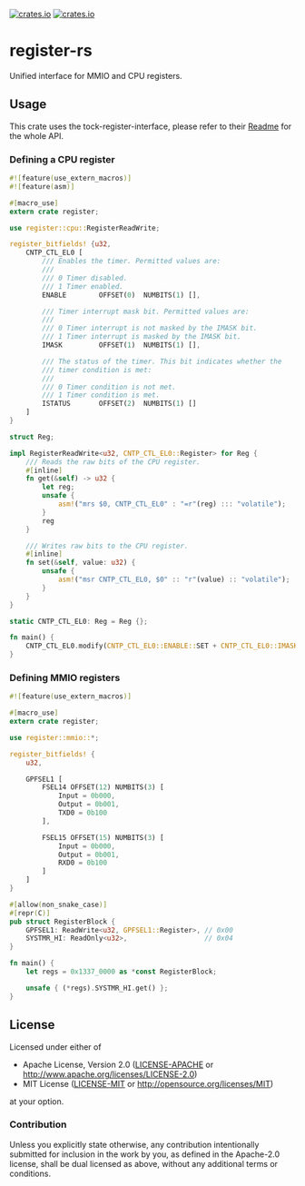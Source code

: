[![crates.io](https://img.shields.io/crates/d/register.svg)](https://crates.io/crates/register)
[![crates.io](https://img.shields.io/crates/v/register.svg)](https://crates.io/crates/register)

# register-rs

Unified interface for MMIO and CPU registers.

## Usage

This crate uses the tock-register-interface, please refer to their
[Readme](https://github.com/tock/tock/tree/master/libraries/tock-register-interface)
for the whole API.

### Defining a CPU register

```rust
#![feature(use_extern_macros)]
#![feature(asm)]

#[macro_use]
extern crate register;

use register::cpu::RegisterReadWrite;

register_bitfields! {u32,
    CNTP_CTL_EL0 [
        /// Enables the timer. Permitted values are:
        ///
        /// 0 Timer disabled.
        /// 1 Timer enabled.
        ENABLE        OFFSET(0)  NUMBITS(1) [],

        /// Timer interrupt mask bit. Permitted values are:
        ///
        /// 0 Timer interrupt is not masked by the IMASK bit.
        /// 1 Timer interrupt is masked by the IMASK bit.
        IMASK         OFFSET(1)  NUMBITS(1) [],

        /// The status of the timer. This bit indicates whether the
        /// timer condition is met:
        ///
        /// 0 Timer condition is not met.
        /// 1 Timer condition is met.
        ISTATUS       OFFSET(2)  NUMBITS(1) []
    ]
}

struct Reg;

impl RegisterReadWrite<u32, CNTP_CTL_EL0::Register> for Reg {
    /// Reads the raw bits of the CPU register.
    #[inline]
    fn get(&self) -> u32 {
        let reg;
        unsafe {
            asm!("mrs $0, CNTP_CTL_EL0" : "=r"(reg) ::: "volatile");
        }
        reg
    }

    /// Writes raw bits to the CPU register.
    #[inline]
    fn set(&self, value: u32) {
        unsafe {
            asm!("msr CNTP_CTL_EL0, $0" :: "r"(value) :: "volatile");
        }
    }
}

static CNTP_CTL_EL0: Reg = Reg {};

fn main() {
    CNTP_CTL_EL0.modify(CNTP_CTL_EL0::ENABLE::SET + CNTP_CTL_EL0::IMASK::SET);
}
```

### Defining MMIO registers

```rust
#![feature(use_extern_macros)]

#[macro_use]
extern crate register;

use register::mmio::*;

register_bitfields! {
    u32,

    GPFSEL1 [
        FSEL14 OFFSET(12) NUMBITS(3) [
            Input = 0b000,
            Output = 0b001,
            TXD0 = 0b100
        ],

        FSEL15 OFFSET(15) NUMBITS(3) [
            Input = 0b000,
            Output = 0b001,
            RXD0 = 0b100
        ]
    ]
}

#[allow(non_snake_case)]
#[repr(C)]
pub struct RegisterBlock {
    GPFSEL1: ReadWrite<u32, GPFSEL1::Register>, // 0x00
    SYSTMR_HI: ReadOnly<u32>,                   // 0x04
}

fn main() {
    let regs = 0x1337_0000 as *const RegisterBlock;

    unsafe { (*regs).SYSTMR_HI.get() };
}
```

## License

Licensed under either of

- Apache License, Version 2.0 ([LICENSE-APACHE](LICENSE-APACHE) or
  http://www.apache.org/licenses/LICENSE-2.0)
- MIT License ([LICENSE-MIT](LICENSE-MIT) or http://opensource.org/licenses/MIT)

at your option.

### Contribution

Unless you explicitly state otherwise, any contribution intentionally submitted for inclusion in the
work by you, as defined in the Apache-2.0 license, shall be dual licensed as above, without any
additional terms or conditions.
